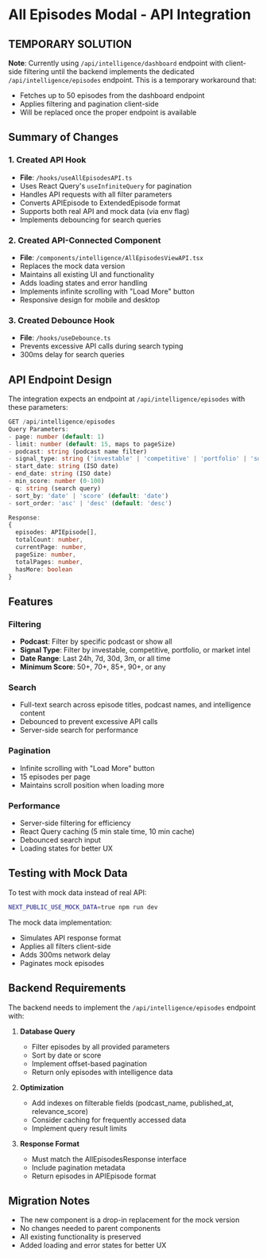 # All Episodes Modal - API Integration

## TEMPORARY SOLUTION
**Note**: Currently using `/api/intelligence/dashboard` endpoint with client-side filtering until the backend implements the dedicated `/api/intelligence/episodes` endpoint. This is a temporary workaround that:
- Fetches up to 50 episodes from the dashboard endpoint
- Applies filtering and pagination client-side
- Will be replaced once the proper endpoint is available

## Summary of Changes

### 1. Created API Hook
- **File**: `/hooks/useAllEpisodesAPI.ts`
- Uses React Query's `useInfiniteQuery` for pagination
- Handles API requests with all filter parameters
- Converts APIEpisode to ExtendedEpisode format
- Supports both real API and mock data (via env flag)
- Implements debouncing for search queries

### 2. Created API-Connected Component
- **File**: `/components/intelligence/AllEpisodesViewAPI.tsx`
- Replaces the mock data version
- Maintains all existing UI and functionality
- Adds loading states and error handling
- Implements infinite scrolling with "Load More" button
- Responsive design for mobile and desktop

### 3. Created Debounce Hook
- **File**: `/hooks/useDebounce.ts`
- Prevents excessive API calls during search typing
- 300ms delay for search queries

## API Endpoint Design

The integration expects an endpoint at `/api/intelligence/episodes` with these parameters:

```typescript
GET /api/intelligence/episodes
Query Parameters:
- page: number (default: 1)
- limit: number (default: 15, maps to pageSize)
- podcast: string (podcast name filter)
- signal_type: string ('investable' | 'competitive' | 'portfolio' | 'sound_bite')
- start_date: string (ISO date)
- end_date: string (ISO date)
- min_score: number (0-100)
- q: string (search query)
- sort_by: 'date' | 'score' (default: 'date')
- sort_order: 'asc' | 'desc' (default: 'desc')

Response:
{
  episodes: APIEpisode[],
  totalCount: number,
  currentPage: number,
  pageSize: number,
  totalPages: number,
  hasMore: boolean
}
```

## Features

### Filtering
- **Podcast**: Filter by specific podcast or show all
- **Signal Type**: Filter by investable, competitive, portfolio, or market intel
- **Date Range**: Last 24h, 7d, 30d, 3m, or all time
- **Minimum Score**: 50+, 70+, 85+, 90+, or any

### Search
- Full-text search across episode titles, podcast names, and intelligence content
- Debounced to prevent excessive API calls
- Server-side search for performance

### Pagination
- Infinite scrolling with "Load More" button
- 15 episodes per page
- Maintains scroll position when loading more

### Performance
- Server-side filtering for efficiency
- React Query caching (5 min stale time, 10 min cache)
- Debounced search input
- Loading states for better UX

## Testing with Mock Data

To test with mock data instead of real API:
```bash
NEXT_PUBLIC_USE_MOCK_DATA=true npm run dev
```

The mock data implementation:
- Simulates API response format
- Applies all filters client-side
- Adds 300ms network delay
- Paginates mock episodes

## Backend Requirements

The backend needs to implement the `/api/intelligence/episodes` endpoint with:

1. **Database Query**
   - Filter episodes by all provided parameters
   - Sort by date or score
   - Implement offset-based pagination
   - Return only episodes with intelligence data

2. **Optimization**
   - Add indexes on filterable fields (podcast_name, published_at, relevance_score)
   - Consider caching for frequently accessed data
   - Implement query result limits

3. **Response Format**
   - Must match the AllEpisodesResponse interface
   - Include pagination metadata
   - Return episodes in APIEpisode format

## Migration Notes

- The new component is a drop-in replacement for the mock version
- No changes needed to parent components
- All existing functionality is preserved
- Added loading and error states for better UX